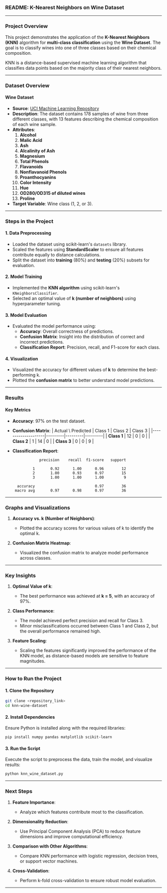 ### **README: K-Nearest Neighbors on Wine Dataset**

---

### **Project Overview**
This project demonstrates the application of the **K-Nearest Neighbors (KNN)** algorithm for **multi-class classification** using the **Wine Dataset**. The goal is to classify wines into one of three classes based on their chemical composition.

KNN is a distance-based supervised machine learning algorithm that classifies data points based on the majority class of their nearest neighbors.

---

### **Dataset Overview**

#### **Wine Dataset**
- **Source**: [UCI Machine Learning Repository](https://archive.ics.uci.edu/ml/datasets/wine)
- **Description**: The dataset contains 178 samples of wine from three different classes, with 13 features describing the chemical composition of each wine sample.
- **Attributes**:
  1. **Alcohol**
  2. **Malic Acid**
  3. **Ash**
  4. **Alcalinity of Ash**
  5. **Magnesium**
  6. **Total Phenols**
  7. **Flavanoids**
  8. **Nonflavanoid Phenols**
  9. **Proanthocyanins**
  10. **Color Intensity**
  11. **Hue**
  12. **OD280/OD315 of diluted wines**
  13. **Proline**
- **Target Variable**: Wine class (1, 2, or 3).

---

### **Steps in the Project**

#### **1. Data Preprocessing**
- Loaded the dataset using scikit-learn's `datasets` library.
- Scaled the features using **StandardScaler** to ensure all features contribute equally to distance calculations.
- Split the dataset into **training** (80%) and **testing** (20%) subsets for evaluation.

#### **2. Model Training**
- Implemented the **KNN algorithm** using scikit-learn's `KNeighborsClassifier`.
- Selected an optimal value of **k (number of neighbors)** using hyperparameter tuning.

#### **3. Model Evaluation**
- Evaluated the model performance using:
  - **Accuracy**: Overall correctness of predictions.
  - **Confusion Matrix**: Insight into the distribution of correct and incorrect predictions.
  - **Classification Report**: Precision, recall, and F1-score for each class.

#### **4. Visualization**
- Visualized the accuracy for different values of **k** to determine the best-performing k.
- Plotted the **confusion matrix** to better understand model predictions.

---

### **Results**

#### **Key Metrics**
- **Accuracy**: 97% on the test dataset.
- **Confusion Matrix**:
  | Actual \ Predicted | Class 1 | Class 2 | Class 3 |
  |--------------------|---------|---------|---------|
  | **Class 1**       | 12      | 0       | 0       |
  | **Class 2**       | 1       | 14      | 0       |
  | **Class 3**       | 0       | 0       | 9       |

- **Classification Report**:
  ```
              precision    recall  f1-score   support

           1       0.92      1.00      0.96        12
           2       1.00      0.93      0.97        15
           3       1.00      1.00      1.00         9

    accuracy                           0.97        36
   macro avg       0.97      0.98      0.97        36
  ```

---

### **Graphs and Visualizations**

1. **Accuracy vs. k (Number of Neighbors)**:
   - Plotted the accuracy scores for various values of k to identify the optimal k.

2. **Confusion Matrix Heatmap**:
   - Visualized the confusion matrix to analyze model performance across classes.

---

### **Key Insights**
1. **Optimal Value of k**:
   - The best performance was achieved at **k = 5**, with an accuracy of 97%.

2. **Class Performance**:
   - The model achieved perfect precision and recall for Class 3.
   - Minor misclassifications occurred between Class 1 and Class 2, but the overall performance remained high.

3. **Feature Scaling**:
   - Scaling the features significantly improved the performance of the KNN model, as distance-based models are sensitive to feature magnitudes.

---

### **How to Run the Project**

#### **1. Clone the Repository**
```bash
git clone <repository_link>
cd knn-wine-dataset
```

#### **2. Install Dependencies**
Ensure Python is installed along with the required libraries:
```bash
pip install numpy pandas matplotlib scikit-learn
```

#### **3. Run the Script**
Execute the script to preprocess the data, train the model, and visualize results:
```bash
python knn_wine_dataset.py
```

---

### **Next Steps**

1. **Feature Importance**:
   - Analyze which features contribute most to the classification.

2. **Dimensionality Reduction**:
   - Use Principal Component Analysis (PCA) to reduce feature dimensions and improve computational efficiency.

3. **Comparison with Other Algorithms**:
   - Compare KNN performance with logistic regression, decision trees, or support vector machines.

4. **Cross-Validation**:
   - Perform k-fold cross-validation to ensure robust model evaluation.

---
